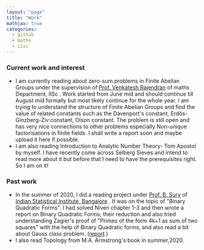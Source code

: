 ```yaml
---
layout: "page"
title: "Work"
mathjax: true
categories: 
  - github
  - maths
  - iisc
---
```


### Current work and interest

- I am currently reading about zero-sum problems in Finite Abelian Groups under the supervision of [Prof. Venkatesh Rajendran](https://sites.google.com/view/rvenkateshiisc/home?authuser=0) of maths Department, IISc . Work started from June mid and should continue till August mid formally but most likely continue for the whole year. I am trying to understand the structure of Finite Abelian Groups and find the value of related constants such as the Davenport's constant, Erdös-Ginzberg-Ziv constant, Olson constant. The problem is still open and has very nice connections to other problems especially Non-unique factorisations in finite fields. I shall write a report soon and maybe upload it here if possible.
- I am also reading Introduction to Analytic Number Theory- Tom Apostol by myself. I have recently come across Selberg Sieves and intend to read more about it but before that I need to have the prerequisites right. So I am on it! 

### Past work

- In the summer of 2020, I did a reading project under [Prof. B. Sury](https://www.isibang.ac.in/~sury/) of [Indian Statistical Institute, Bangalore](https://www.isibang.ac.in) . It was on the topic of "Binary Quadratic Forms". I had solved Niven chapter 1-3 and then wrote a report on Binary Quadratic Forms, their reduction and also tried understanding Zagier's proof of "Primes of the form 4k+1 as sum of two squares" with the help of Binary Quadratic forms, and also read a bit about Gauss class problem. ([report](https://drive.google.com/file/d/1FuUQM5KR9zPizve3rVtkab-vVhHcP5rD/view?usp=sharing) )
- I also read Topology from M.A. Armstrong's book in summer,2020. 

